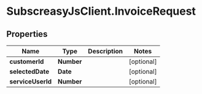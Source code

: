 # SubscreasyJsClient.InvoiceRequest

## Properties
Name | Type | Description | Notes
------------ | ------------- | ------------- | -------------
**customerId** | **Number** |  | [optional] 
**selectedDate** | **Date** |  | [optional] 
**serviceUserId** | **Number** |  | [optional] 


